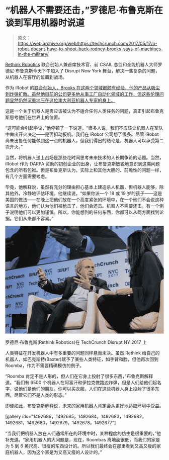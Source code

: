 # “机器人不需要还击，”罗德尼·布鲁克斯在谈到军用机器时说道

> 原文：<https://web.archive.org/web/https://techcrunch.com/2017/05/17/a-robot-doesnt-have-to-shoot-back-rodney-brooks-says-of-machines-in-the-military/>

[Rethink Robotics](https://web.archive.org/web/20221207113022/https://beta.techcrunch.com/2017/02/07/rethink-robotics-makes-its-workplace-bots-easier-to-train-and-redeploy/) 联合创始人兼首席技术官、前 CSAIL 总监和全能机器人大师罗德尼·布鲁克斯今天下午加入了 Disrupt New York 舞台，解决一些复杂的问题，从机器人在客厅的位置到战场。

作为 iRobot 的[联合创始人，Brooks 在这两个领域都颇有经验，他的产品从吸尘到炸弹扩散。虽然他目前的公司更多地从事工厂自动化领域的工作，但这些伦理问题显然仍然沉重地压在这位澳大利亚机器人专家的身上。](https://web.archive.org/web/20221207113022/https://beta.techcrunch.com/2017/03/08/colin-angle-interview/)

这是一个关于机器人是否应该被认为不适合任何人类任务的问题，真正引起布鲁克斯思考他们在世界上的位置。

“这可能会引起争议，”他停顿了一下说道。“很多人说，我们不应该让机器人在军队中做出开火决定——是否扣动扳机。我们在 iRobot 公司想了很多。尽管 iRobot 尚未出售任何能做到这一点的机器人，但我们得出的结论是，机器人可以承受第二次开火。”

当然，将机器人送上战场是那些花时间思考未来技术的人长期争论的话题。当然，iRobot 作为 DARPA 资助的初创企业的出身，让布鲁克斯敏锐地意识到这类问题包含的所有包袱。但是布鲁克斯认为，实际上和其他大胆的、前瞻性的问题一样，有几个方面需要考虑。

毕竟，他解释说，虽然有充分的理由担心基本上建造杀人机器，但机器人能够，除其他外，冷静地评估环境。他继续说，“如果你派一个 18 或 19 岁的孩子——这是美国的做法——在晚上把他们放在一个高度紧张的环境中，在一个他们不会说这种语言的地方，他们认为他们被枪击了，他们会还击。机器人不需要还击。有一个例子说明他们可以更加谨慎。所以，你能想到的任何东西，你都可以从两方面找到论据。它们从来都不容易。”

![](img/21314bff3d3342b7394403575627a9dd.png)

罗德尼·布鲁克斯(Rethink Robotics)在 TechCrunch Disrupt NY 2017 上

人类特征在开发机器人中有多重要的问题同样悬而未决。虽然 Rethink 给自己的机器人，如巴克斯特(Baxter)赋予了某些人类特征，如手臂和脸，但他再次回到 Roomba，作为不需要精确模仿的例子。

“Roomba 肯定不是人形的，但人们在它身上投射了很多东西，”布鲁克斯解释道。“我们有 6500 个机器人在阿富汗和伊拉克做路边炸弹，但是人们给他们起名字，说他们是他们的朋友。你可以买衣服。人们在这些机器人身上投射了很多东西，尽管它们不是人类的形态。”

即便如此，布鲁克斯解释说，未来的家用机器人肯定会从更好地适应环境中受益。

[gallery ids="1492686，1492685，1492684，1492683，1492682，1492681，1492680，1492679，1492678，1492677"]

“当我们把机器人放在人们通常所在的环境中时，某种程度的仿生是很重要的，”他补充道。“家用机器人的大问题是，现在，Roombas 离地面很低，而我们的家是为 5 到 6 英尺高、很瘦的东西设计的。所以我们最终会在那里看到又高又瘦的家庭机器人，因为这个家是为又高又瘦的人设计的。”